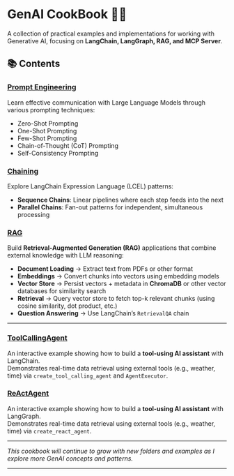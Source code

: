 # GenAI CookBook 🧑‍🍳

A collection of practical examples and implementations for working with Generative AI, focusing on **LangChain, LangGraph, RAG, and MCP Server**.

## 📚 Contents

### [Prompt Engineering](./PromptEngineering/)

Learn effective communication with Large Language Models through various prompting techniques:

* Zero-Shot Prompting
* One-Shot Prompting
* Few-Shot Prompting
* Chain-of-Thought (CoT) Prompting
* Self-Consistency Prompting

### [Chaining](./Chaining/)

Explore LangChain Expression Language (LCEL) patterns:

* **Sequence Chains**: Linear pipelines where each step feeds into the next
* **Parallel Chains**: Fan-out patterns for independent, simultaneous processing

### [RAG](./RAG/)

Build **Retrieval-Augmented Generation (RAG)** applications that combine external knowledge with LLM reasoning:

* **Document Loading** → Extract text from PDFs or other format
* **Embeddings** → Convert chunks into vectors using embedding models
* **Vector Store** → Persist vectors + metadata in **ChromaDB** or other vector databases for similarity search
* **Retrieval** → Query vector store to fetch top-k relevant chunks (using cosine similarity, dot product, etc.)
* **Question Answering** → Use LangChain’s `RetrievalQA` chain

---

### [ToolCallingAgent](./ToolCallingAgent/)

An interactive example showing how to build a **tool-using AI assistant** with LangChain.  
Demonstrates real-time data retrieval using external tools (e.g., weather, time) via `create_tool_calling_agent` and `AgentExecutor`.

### [ReActAgent](./ReActAgent/)

An interactive example showing how to build a **tool-using AI assistant** with LangGraph.  
Demonstrates real-time data retrieval using external tools (e.g., weather, time) via `create_react_agent`.

---

*This cookbook will continue to grow with new folders and examples as I explore more GenAI concepts and patterns.*

---
